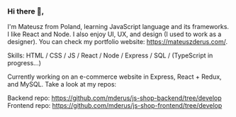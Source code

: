 ### Hi there 👋,

I'm Mateusz from Poland, learning JavaScript language and its frameworks. I like React and Node. I also enjoy UI, UX, and design (I used to work as a designer). You can check my portfolio website: https://mateuszderus.com/.

Skills: HTML / CSS / JS / React / Node / Express / SQL / (TypeScript in progress...)

Currently working on an e-commerce website in Express, React + Redux, and MySQL. Take a look at my repos:

Backend repo: https://github.com/mderus/js-shop-backend/tree/develop
Frontend repo: https://github.com/mderus/js-shop-frontend/tree/develop
